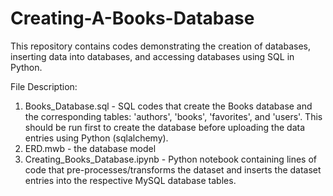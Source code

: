 # Creating-A-Books-Database
 
This repository contains codes demonstrating the creation of databases, inserting data into databases, and accessing databases using SQL in Python.

File Description:
1) Books_Database.sql - SQL codes that create the Books database and the corresponding tables: 'authors', 'books', 'favorites', and 'users'. This should be run first to create the database before uploading the data entries using Python (sqlalchemy).
2) ERD.mwb - the database model
3) Creating_Books_Database.ipynb - Python notebook containing lines of code that pre-processes/transforms the dataset and inserts the dataset entries into the respective MySQL database tables.

